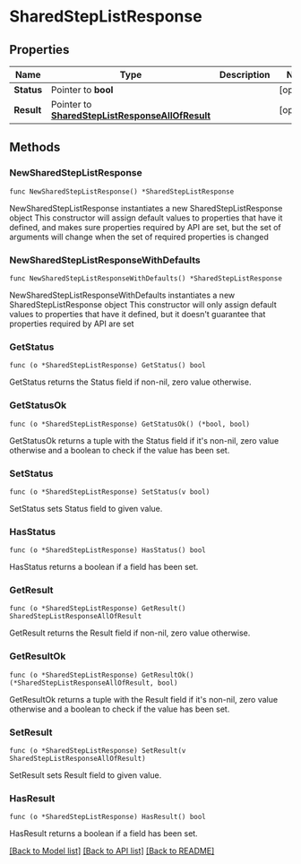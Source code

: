 # SharedStepListResponse

## Properties

Name | Type | Description | Notes
------------ | ------------- | ------------- | -------------
**Status** | Pointer to **bool** |  | [optional] 
**Result** | Pointer to [**SharedStepListResponseAllOfResult**](SharedStepListResponseAllOfResult.md) |  | [optional] 

## Methods

### NewSharedStepListResponse

`func NewSharedStepListResponse() *SharedStepListResponse`

NewSharedStepListResponse instantiates a new SharedStepListResponse object
This constructor will assign default values to properties that have it defined,
and makes sure properties required by API are set, but the set of arguments
will change when the set of required properties is changed

### NewSharedStepListResponseWithDefaults

`func NewSharedStepListResponseWithDefaults() *SharedStepListResponse`

NewSharedStepListResponseWithDefaults instantiates a new SharedStepListResponse object
This constructor will only assign default values to properties that have it defined,
but it doesn't guarantee that properties required by API are set

### GetStatus

`func (o *SharedStepListResponse) GetStatus() bool`

GetStatus returns the Status field if non-nil, zero value otherwise.

### GetStatusOk

`func (o *SharedStepListResponse) GetStatusOk() (*bool, bool)`

GetStatusOk returns a tuple with the Status field if it's non-nil, zero value otherwise
and a boolean to check if the value has been set.

### SetStatus

`func (o *SharedStepListResponse) SetStatus(v bool)`

SetStatus sets Status field to given value.

### HasStatus

`func (o *SharedStepListResponse) HasStatus() bool`

HasStatus returns a boolean if a field has been set.

### GetResult

`func (o *SharedStepListResponse) GetResult() SharedStepListResponseAllOfResult`

GetResult returns the Result field if non-nil, zero value otherwise.

### GetResultOk

`func (o *SharedStepListResponse) GetResultOk() (*SharedStepListResponseAllOfResult, bool)`

GetResultOk returns a tuple with the Result field if it's non-nil, zero value otherwise
and a boolean to check if the value has been set.

### SetResult

`func (o *SharedStepListResponse) SetResult(v SharedStepListResponseAllOfResult)`

SetResult sets Result field to given value.

### HasResult

`func (o *SharedStepListResponse) HasResult() bool`

HasResult returns a boolean if a field has been set.


[[Back to Model list]](../README.md#documentation-for-models) [[Back to API list]](../README.md#documentation-for-api-endpoints) [[Back to README]](../README.md)


